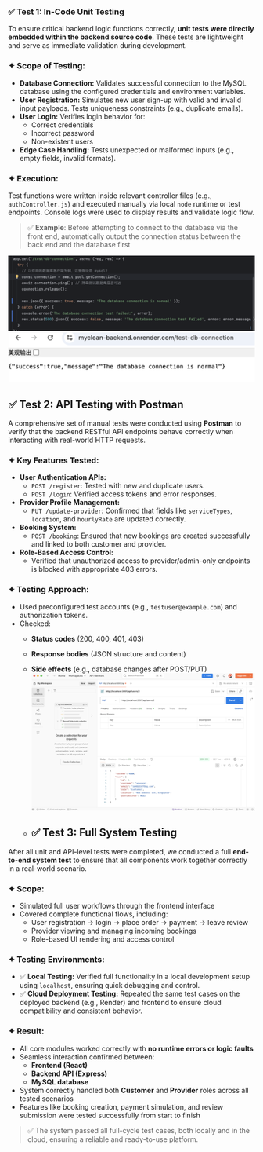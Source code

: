 ### ✅ Test 1: In-Code Unit Testing

To ensure critical backend logic functions correctly, **unit tests were directly embedded within the backend source code**. These tests are lightweight and serve as immediate validation during development.

### ✦ Scope of Testing:
- **Database Connection:** Validates successful connection to the MySQL database using the configured credentials and environment variables.
- **User Registration:** Simulates new user sign-up with valid and invalid input payloads. Tests uniqueness constraints (e.g., duplicate emails).
- **User Login:** Verifies login behavior for:
  - Correct credentials
  - Incorrect password
  - Non-existent users
- **Edge Case Handling:** Tests unexpected or malformed inputs (e.g., empty fields, invalid formats).

### ✦ Execution:
Test functions were written inside relevant controller files (e.g., `authController.js`) and executed manually via local `node` runtime or test endpoints. Console logs were used to display results and validate logic flow.

> ✅ **Example**: Before attempting to connect to the database via the front end, automatically output the connection status between the back end and the database first

![1](ToolsDia/Test1.png)
![2](ToolsDia/Test2.png)
## ✅ Test 2: API Testing with Postman

A comprehensive set of manual tests were conducted using **Postman** to verify that the backend RESTful API endpoints behave correctly when interacting with real-world HTTP requests.

### ✦ Key Features Tested:
- **User Authentication APIs:**
  - `POST /register`: Tested with new and duplicate users.
  - `POST /login`: Verified access tokens and error responses.
- **Provider Profile Management:**
  - `PUT /update-provider`: Confirmed that fields like `serviceTypes`, `location`, and `hourlyRate` are updated correctly.
- **Booking System:**
  - `POST /booking`: Ensured that new bookings are created successfully and linked to both customer and provider.
- **Role-Based Access Control:**
  - Verified that unauthorized access to provider/admin-only endpoints is blocked with appropriate 403 errors.

### ✦ Testing Approach:
- Used preconfigured test accounts (e.g., `testuser@example.com`) and authorization tokens.
- Checked:
  - **Status codes** (200, 400, 401, 403)
  - **Response bodies** (JSON structure and content)
  - **Side effects** (e.g., database changes after POST/PUT)
![3](ToolsDia/Test3.png)
  
  - ## ✅ Test 3: Full System Testing

After all unit and API-level tests were completed, we conducted a full **end-to-end system test** to ensure that all components work together correctly in a real-world scenario.

### ✦ Scope:
- Simulated full user workflows through the frontend interface
- Covered complete functional flows, including:
  - User registration → login → place order → payment → leave review
  - Provider viewing and managing incoming bookings
  - Role-based UI rendering and access control

### ✦ Testing Environments:
- ✅ **Local Testing:** Verified full functionality in a local development setup using `localhost`, ensuring quick debugging and control.
- ✅ **Cloud Deployment Testing:** Repeated the same test cases on the deployed backend (e.g., Render) and frontend to ensure cloud compatibility and consistent behavior.

### ✦ Result:
- All core modules worked correctly with **no runtime errors or logic faults**
- Seamless interaction confirmed between:
  - **Frontend (React)**
  - **Backend API (Express)**
  - **MySQL database**
- System correctly handled both **Customer** and **Provider** roles across all tested scenarios
- Features like booking creation, payment simulation, and review submission were tested successfully from start to finish

> ✅ The system passed all full-cycle test cases, both locally and in the cloud, ensuring a reliable and ready-to-use platform.
